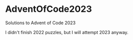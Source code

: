 # AdventOfCode2023
Solutions to Advent of Code 2023

I didn't finish 2022 puzzles, but I will attempt 2023 anyway.
